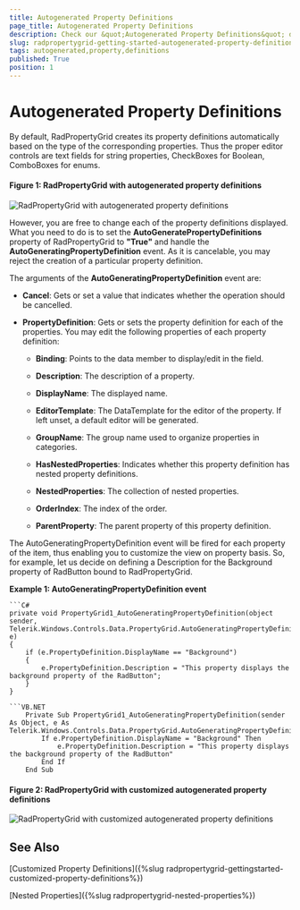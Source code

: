 ```yaml
---
title: Autogenerated Property Definitions
page_title: Autogenerated Property Definitions
description: Check our &quot;Autogenerated Property Definitions&quot; documentation article for the RadPropertyGrid {{ site.framework_name }} control.
slug: radpropertygrid-getting-started-autogenerated-property-definitions
tags: autogenerated,property,definitions
published: True
position: 1
---
```


# Autogenerated Property Definitions

By default, RadPropertyGrid creates its property definitions automatically based on the type of the corresponding properties. Thus the proper editor controls are text fields for string properties, CheckBoxes for Boolean, ComboBoxes for enums.

#### __Figure 1: RadPropertyGrid with autogenerated property definitions__

![RadPropertyGrid with autogenerated property definitions](images/RadPropertyGrid_GettingStarted3.png)

However, you are free to change each of the property definitions displayed. What you need to do is to set the __AutoGeneratePropertyDefinitions__ property of RadPropertyGrid to __"True"__ and handle the __AutoGeneratingPropertyDefinition__ event. As it is cancelable, you may reject the creation of a particular property definition.  

The arguments of the __AutoGeneratingPropertyDefinition__ event are:

* __Cancel__: Gets or set a value that indicates whether the operation should be cancelled.

* __PropertyDefinition__: Gets or sets the property definition for each of the properties. You may edit the following properties of each property definition:

	* __Binding__: Points to the data member to display/edit in the field.
	
	* __Description__: The description of a property.
	
	* __DisplayName__: The displayed name.
	
	* __EditorTemplate__: The DataTemplate for the editor of the property. If left unset, a default editor will be generated.
	
	* __GroupName__: The group name used to organize properties in categories.
	
	* __HasNestedProperties__: Indicates whether this property definition has nested property definitions.
	
	* __NestedProperties__: The collection of nested properties.
	
	* __OrderIndex__: The index of the order.
	
	* __ParentProperty__: The parent property of this property definition.

The AutoGeneratingPropertyDefinition event will be fired for each property of the item, thus enabling you to customize the view on property basis.
So, for example, let us decide on defining a Description for the Background property of RadButton bound to RadPropertyGrid.

__Example 1: AutoGeneratingPropertyDefinition event__

	```C#
	private void PropertyGrid1_AutoGeneratingPropertyDefinition(object sender, Telerik.Windows.Controls.Data.PropertyGrid.AutoGeneratingPropertyDefinitionEventArgs e)
	{
	    if (e.PropertyDefinition.DisplayName == "Background")
	    {
	        e.PropertyDefinition.Description = "This property displays the background property of the RadButton";
	    }
	}
```
```VB.NET
	Private Sub PropertyGrid1_AutoGeneratingPropertyDefinition(sender As Object, e As Telerik.Windows.Controls.Data.PropertyGrid.AutoGeneratingPropertyDefinitionEventArgs)
	    If e.PropertyDefinition.DisplayName = "Background" Then
	        e.PropertyDefinition.Description = "This property displays the background property of the RadButton"
	    End If
	End Sub
```

#### __Figure 2: RadPropertyGrid with customized autogenerated property definitions__

![RadPropertyGrid with customized autogenerated property definitions](images/RadPropertyGrid_AutogeneratedPropertyDefinitions.png)

## See Also

[Customized Property Definitions]({%slug radpropertygrid-gettingstarted-customized-property-definitions%})

[Nested Properties]({%slug radpropertygrid-nested-properties%})